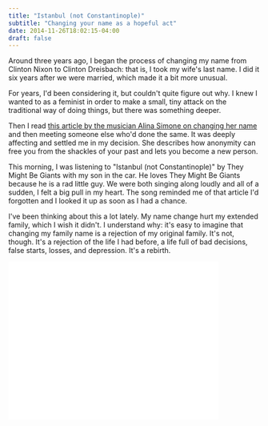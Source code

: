 ```yaml
---
title: "Istanbul (not Constantinople)"
subtitle: "Changing your name as a hopeful act"
date: 2014-11-26T18:02:15-04:00
draft: false
---
```


Around three years ago, I began the process of changing my name from Clinton Nixon to Clinton Dreisbach: that is, I took my wife's last name. I did it six years after we were married, which made it a bit more unusual.

For years, I'd been considering it, but couldn't quite figure out why. I knew I wanted to as a feminist in order to make a small, tiny attack on the traditional way of doing things, but there was something deeper.

Then I read [this article by the musician Alina Simone on changing her name](http://www.nytimes.com/2011/12/27/opinion/changing-your-name-and-your-life.html?_r=0) and then meeting someone else who'd done the same. It was deeply affecting and settled me in my decision. She describes how anonymity can free you from the shackles of your past and lets you become a new person.

This morning, I was listening to "Istanbul (not Constantinople)" by They Might Be Giants with my son in the car. He loves They Might Be Giants because he is a rad little guy. We were both singing along loudly and all of a sudden, I felt a big pull in my heart. The song reminded me of that article I'd forgotten and I looked it up as soon as I had a chance.

I've been thinking about this a lot lately. My name change hurt my extended family, which I wish it didn't. I understand why: it's easy to imagine that changing my family name is a rejection of my original family. It's not, though. It's a rejection of the life I had before, a life full of bad decisions, false starts, losses, and depression. It's a rebirth.

<iframe width="420" height="315" src="//www.youtube.com/embed/vsQrKZcYtqg" frameborder="0" allowfullscreen></iframe>
